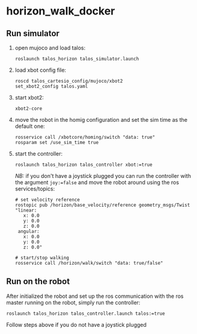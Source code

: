 # horizon_walk_docker

## Run simulator
1) open mujoco and load talos:
   ```
   roslaunch talos_horizon talos_simulator.launch
   ```
3) load xbot config file:
   ```
   roscd talos_cartesio_config/mujoco/xbot2
   set_xbot2_config talos.yaml
   ```
4) start xbot2:
   ```
   xbot2-core
   ```
5) move the robot in the homig configuration and set the sim time as the default one:
   ```
   rosservice call /xbotcore/homing/switch "data: true"
   rosparam set /use_sim_time true
6) start the controller:
   ```
   roslaunch talos_horizon talos_controller xbot:=true
   ```
   *NB:* if you don't have a joystick plugged you can run the controller with the argument `joy:=false` and move the robot around using the ros services/topics:
   ```
   # set velocity reference
   rostopic pub /horizon/base_velocity/reference geometry_msgs/Twist "linear:
      x: 0.0
      y: 0.0
      z: 0.0
    angular:
      x: 0.0
      y: 0.0
      z: 0.0"

   # start/stop walking
   rosservice call /horizon/walk/switch "data: true/false"
   ```

## Run on the robot
After initialized the robot and set up the ros communication with the ros master running on the robot, simply run the controller:
```
roslaunch talos_horizon talos_controller.launch talos:=true
```
Follow steps above if you do not have a joystick plugged
